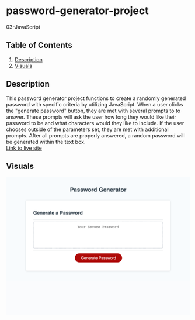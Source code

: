 # password-generator-project
03-JavaScript

## Table of Contents
1. [Description](#Description)
2. [Visuals](#visuals)

## Description
This password generator project functions to create a randomly generated password with specific criteria by utilizing JavaScript. When a user clicks the "generate password" button, they are met with several prompts to to answer. These prompts will ask the user how long they would like their password to be and what characters would they like to include. If the user chooses outside of the parameters set, they are met with additional prompts. After all prompts are properly answered, a random password will be generated within the text box.  
[Link to live site](https://brandym98.github.io/password-generator-project/)

## Visuals
![Alt text](./Assets/Password-Generator.png)
